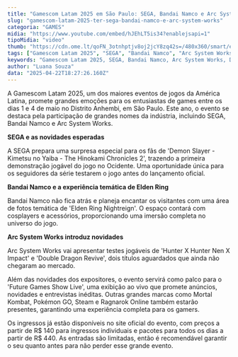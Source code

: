 ```yaml
---
title: "Gamescom Latam 2025 em São Paulo: SEGA, Bandai Namco e Arc System Works Confirmados!"
slug: "gamescom-latam-2025-ter-sega-bandai-namco-e-arc-system-works"
categoria: "GAMES"
midia: "https://www.youtube.com/embed/hJEhLT5is34?enablejsapi=1"
tipoMidia: "video"
thumb: "https://cdn.ome.lt/qoFN_3otnhptjv8oj2jcY8zq42s=/480x360/smart/extras/conteudos/unnamed_Z3cGrnV.png"
tags: ["Gamescom Latam 2025", "SEGA", "Bandai Namco", "Arc System Works", "Demon Slayer", "Elden Ring", "Hunter X Hunter", "Double Dragon", "São Paulo", "eventos de games"]
keywords: "Gamescom Latam 2025, SEGA, Bandai Namco, Arc System Works, Demon Slayer, Elden Ring, Hunter X Hunter, Double Dragon, São Paulo, eventos de games"
author: "Luana Souza"
data: "2025-04-22T18:27:26.160Z"
---
```


A Gamescom Latam 2025, um dos maiores eventos de jogos da América Latina, promete grandes emoções para os entusiastas de games entre os dias 1 e 4 de maio no Distrito Anhembi, em São Paulo. Este ano, o evento se destaca pela participação de grandes nomes da indústria, incluindo SEGA, Bandai Namco e Arc System Works.

**SEGA e as novidades esperadas**

A SEGA prepara uma surpresa especial para os fãs de 'Demon Slayer - Kimetsu no Yaiba - The Hinokami Chronicles 2', trazendo a primeira demonstração jogável do jogo no Ocidente. Uma oportunidade única para os seguidores da série testarem o jogo antes do lançamento oficial.

**Bandai Namco e a experiência temática de Elden Ring**

Bandai Namco não fica atrás e planeja encantar os visitantes com uma área de fotos temática de 'Elden Ring Nightreign'. O espaço contará com cosplayers e acessórios, proporcionando uma imersão completa no universo do jogo.

**Arc System Works introduz novidades**

Arc System Works vai apresentar testes jogáveis de 'Hunter X Hunter Nen X Impact' e 'Double Dragon Revive', dois títulos aguardados que ainda não chegaram ao mercado.

Além das novidades dos expositores, o evento servirá como palco para o 'Future Games Show Live', uma exibição ao vivo que promete anúncios, novidades e entrevistas inéditas. Outras grandes marcas como Mortal Kombat, Pokémon GO, Steam e Ragnarok Online também estarão presentes, garantindo uma experiência completa para os gamers.

Os ingressos já estão disponíveis no site oficial do evento, com preços a partir de R$ 140 para ingressos individuais e pacotes para todos os dias a partir de R$ 440. As entradas são limitadas, então é recomendável garantir o seu quanto antes para não perder esse grande evento.